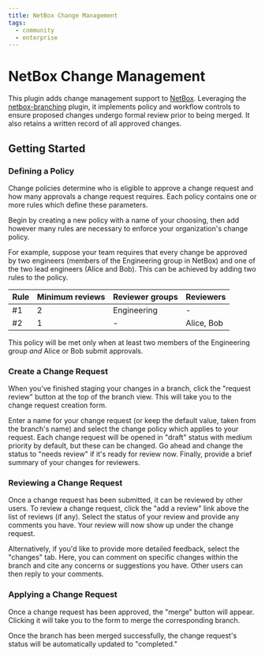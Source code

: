 ```yaml
---
title: NetBox Change Management
tags:
  - community
  - enterprise
---
```


# NetBox Change Management

This plugin adds change management support to [NetBox](http://netboxlabs.com/oss/netbox/). Leveraging the [netbox-branching](https://github.com/netboxlabs/netbox-branching) plugin, it implements policy and workflow controls to ensure proposed changes undergo formal review prior to being merged. It also retains a written record of all approved changes.

## Getting Started

### Defining a Policy

Change policies determine who is eligible to approve a change request and how many approvals a change request requires. Each policy contains one or more rules which define these parameters.

Begin by creating a new policy with a name of your choosing, then add however many rules are necessary to enforce your organization's change policy.

For example, suppose your team requires that every change be approved by two engineers (members of the Engineering group in NetBox) and one of the two lead engineers (Alice and Bob). This can be achieved by adding two rules to the policy.

| Rule | Minimum reviews | Reviewer groups | Reviewers  |
|------|-----------------|-----------------|------------|
| #1   | 2               | Engineering     | -          |
| #2   | 1               | -               | Alice, Bob |

This policy will be met only when at least two members of the Engineering group _and_ Alice or Bob submit approvals.

### Create a Change Request

When you've finished staging your changes in a branch, click the "request review" button at the top of the branch view. This will take you to the change request creation form.

Enter a name for your change request (or keep the default value, taken from the branch's name) and select the change policy which applies to your request. Each change request will be opened in "draft" status with medium priority by default, but these can be changed. Go ahead and change the status to "needs review" if it's ready for review now. Finally, provide a brief summary of your changes for reviewers.

### Reviewing a Change Request

Once a change request has been submitted, it can be reviewed by other users. To review a change request, click the "add a review" link above the list of reviews (if any). Select the status of your review and provide any comments you have. Your review will now show up under the change request.

Alternatively, if you'd like to provide more detailed feedback, select the "changes" tab. Here, you can comment on specific changes within the branch and cite any concerns or suggestions you have. Other users can then reply to your comments.

### Applying a Change Request

Once a change request has been approved, the "merge" button will appear. Clicking it will take you to the form to merge the corresponding branch.

Once the branch has been merged successfully, the change request's status will be automatically updated to "completed."
